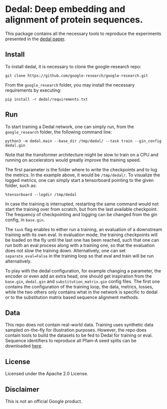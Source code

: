 # Dedal: Deep embedding and alignment of protein sequences.
This package contains all the necessary tools to reproduce the experiments presented in the [dedal paper](https://www.biorxiv.org/content/10.1101/2021.11.15.468653v1).

## Install
To install dedal, it is necessary to clone the google-research repo:
```
git clone https://github.com/google-research/google-research.git
```
From the `google_research` folder, you may install the necessary requirements by executing:
```
pip install -r dedal/requirements.txt
```

## Run
To start training a Dedal network, one can simply run, from the `google_research` folder, the following command line:
```
python3 -m dedal.main --base_dir /tmp/dedal/ --task train --gin_config dedal.gin
```
Note that the transformer architecture might be slow to train on a CPU and running on accelerators would greatly improve the training speed.

The first parameter is the folder where to write the checkpoints and to log the metrics. In the example above, it would be `/tmp/dedal/`. To visualize the logged metrics, one can simply start a tensorboard pointing to the given folder, such as:
```
%tensorboard --logdir /tmp/dedal
```

In case the training is interrupted, restarting the same command would not start the training over from scratch, but from the last available checkpoint. The frequency of checkpointing and logging can be changed from the gin config, in `base.gin`.

The `task` flag enables to either run a training, an evaluation of a downstream training with its own eval. In evaluation mode, the training checkpoints will be loaded on the fly until the last one has been reached, such that one can run
both an eval process along with a training one, so that the evaluation does not slow the training down. Alternatively, one can set `separate_eval=False` in the training loop so that eval and train will be run alternatively.

To play with the dedal configuration, for example changing a parameter, the
encoder or even add an extra head, one should get inspiration from the `base.gin`, `dedal.gin` and `substitution_matrix.gin` config files. The first one contains the configuration of the training loop, the data, metrics, losses, while the two others only contains what in the network is specific to dedal or to the substitution matrix based sequence alignment methods.

## Data
This repo does not contain real-world data. Training uses synthetic data sampled on-the-fly for illustration purposes. However, the repo does contain tools to build the datasets to be fed to Dedal for training or eval. Sequence identifiers to reproduce all Pfam-A seed splits can be downloaded [here](https://drive.google.com/file/d/11S2OdnduXM3id7F3k6kUxi8_qXJC8bav/view?usp=sharing).

## License
Licensed under the Apache 2.0 License.

## Disclaimer
This is not an official Google product.
